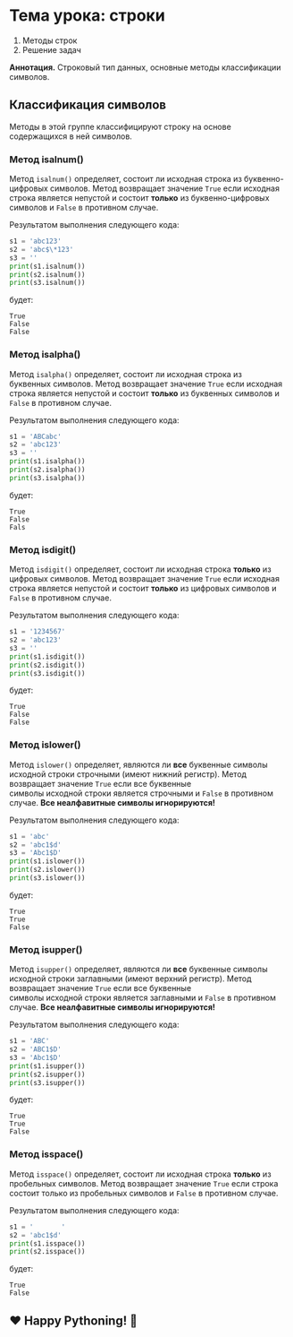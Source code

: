 # **Тема урока: строки** 

1. Методы строк
1. Решение задач

**Аннотация.** Строковый тип данных, основные методы классификации символов.

## **Классификация символов**

Методы в этой группе классифицируют строку на основе содержащихся в ней символов.

### **Метод isalnum()**

Метод `isalnum()` определяет, состоит ли исходная строка из буквенно-цифровых символов. Метод возвращает значение `True` если исходная строка является непустой и состоит **только** из буквенно-цифровых символов и `False` в противном случае.

Результатом выполнения следующего кода:

```python
s1 = 'abc123'
s2 = 'abc$\*123'
s3 = ''
print(s1.isalnum())
print(s2.isalnum())
print(s3.isalnum())
```

будет:

```
True
False
False
```

### **Метод isalpha()**

Метод `isalpha()` определяет, состоит ли исходная строка из буквенных символов. Метод возвращает значение `True` если исходная строка является непустой и состоит **только** из буквенных символов и `False` в противном случае.

Результатом выполнения следующего кода:

```python
s1 = 'ABCabc'
s2 = 'abc123'
s3 = ''
print(s1.isalpha())
print(s2.isalpha())
print(s3.isalpha())
```

будет:

```
True
False
Fals
```

### **Метод isdigit()**

Метод `isdigit()` определяет, состоит ли исходная строка **только** из цифровых символов. Метод возвращает значение `True` если исходная строка является непустой и состоит **только** из цифровых символов и `False` в противном случае.

Результатом выполнения следующего кода:

```python
s1 = '1234567'
s2 = 'abc123'
s3 = ''
print(s1.isdigit())
print(s2.isdigit())
print(s3.isdigit())
```

будет:

```
True
False
False
```

### **Метод islower()**

Метод `islower()` определяет, являются ли **все** буквенные символы исходной строки строчными (имеют нижний регистр). Метод возвращает значение `True` если все буквенные символы исходной строки является строчными и `False` в противном случае. **Все неалфавитные символы игнорируются!**

Результатом выполнения следующего кода:

```python
s1 = 'abc'
s2 = 'abc1$d'
s3 = 'Abc1$D'
print(s1.islower())
print(s2.islower())
print(s3.islower())
```

будет:

```
True
True
False
```

### **Метод isupper()**

Метод `isupper()` определяет, являются ли **все** буквенные символы исходной строки заглавными (имеют верхний регистр). Метод возвращает значение `True` если все буквенные символы исходной строки является заглавными и `False` в противном случае. **Все неалфавитные символы игнорируются!**

Результатом выполнения следующего кода:

```python
s1 = 'ABC'
s2 = 'ABC1$D'
s3 = 'Abc1$D'
print(s1.isupper())
print(s2.isupper())
print(s3.isupper())
```

будет:

```
True
True
False
```

### **Метод isspace()**

Метод `isspace()` определяет, состоит ли исходная строка **только** из пробельных символов. Метод возвращает значение `True` если строка состоит только из пробельных символов и `False` в противном случае.

Результатом выполнения следующего кода:

```python
s1 = '       '
s2 = 'abc1$d'
print(s1.isspace())
print(s2.isspace())
```

будет:

```
True
False
```

## **❤️ Happy Pythoning! 🐍** 